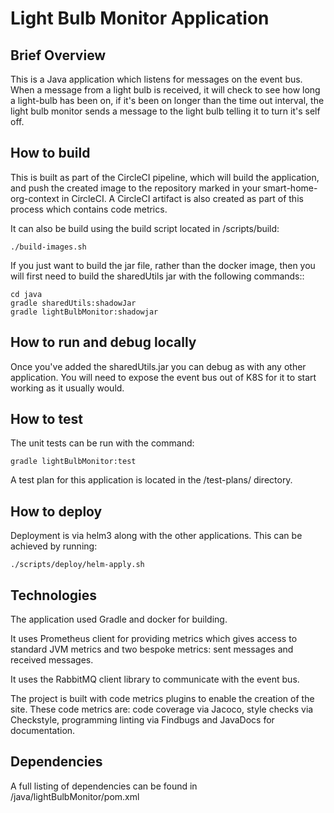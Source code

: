 # Light Bulb Monitor Application

## Brief Overview

This is a Java application which listens for messages on the event bus. When a message from a light bulb is 
received, it will check to see how long a light-bulb has been on, if it's been on longer than the time out interval, the light bulb monitor sends a message
to the light bulb telling it to turn it's self off.

## How to build

This is built as part of the CircleCI pipeline, which will build the application, and push the created image to the repository marked in
your smart-home-org-context in CircleCI. A CircleCI artifact is also created as part of this process which contains code metrics.

It can also be build using the build script located in /scripts/build:
```
./build-images.sh
```
If you just want to build the jar file, rather than the docker image, then you will first need to build the sharedUtils jar with the following commands::
```
cd java
gradle sharedUtils:shadowJar
gradle lightBulbMonitor:shadowjar
```

## How to run and debug locally

Once you've added the sharedUtils.jar you can debug as with any other application. You will need to expose the event bus out
of K8S for it to start working as it usually would.

## How to test

The unit tests can be run with the command:
```
gradle lightBulbMonitor:test
```
A test plan for this application is located in the /test-plans/ directory.

## How to deploy

Deployment is via helm3 along with the other applications. This can be achieved by running:
```
./scripts/deploy/helm-apply.sh
```
## Technologies

The application used Gradle and docker for building. 

It uses Prometheus client for providing metrics which gives access to 
standard JVM metrics and two bespoke metrics: sent messages and received messages.

It uses the RabbitMQ client library to communicate with the event bus.

The project is built with code metrics plugins to enable the creation of the site. These code metrics are: code coverage via Jacoco,
style checks via Checkstyle, programming linting via Findbugs and JavaDocs for documentation.

## Dependencies

A full listing of dependencies can be found in /java/lightBulbMonitor/pom.xml
